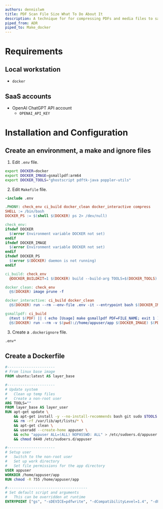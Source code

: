 ```yaml
---
authors: dennislwm
title: PDF Scan File Size What To Do About It
description: A technique for for compressing PDFs and media files to save space and helps reduce the environmental impact of our digital lives.
piped_from: ADR
piped_to: Make_docker
---
```


# Requirements

## Local workstation

* `docker`

## SaaS accounts

* OpenAI ChatGPT API account
  * `OPENAI_API_KEY`

# Installation and Configuration

## Create an environment, a make and ignore files

1. Edit `.env` file.

```sh
export DOCKER=docker
export DOCKER_IMAGE=gsmallpdf:arm64
export DOCKER_TOOLS="ghostscript pdftk-java poppler-utils"
```

2. Edit `Makefile` file.

```makefile
-include .env

.PHONY: check_env ci_build docker_clean docker_interactive compress
SHELL := /bin/bash
DOCKER_PS := $(shell $(DOCKER) ps 2> /dev/null)

check_env:
ifndef DOCKER
  $(error Environment variable DOCKER not set)
endif
ifndef DOCKER_IMAGE
  $(error Environment variable DOCKER not set)
endif
ifndef DOCKER_PS
  $(error $(DOCKER) daemon is not running)
endif

ci_build: check_env
  @DOCKER_BUILDKIT=1 $(DOCKER) build --build-arg TOOLS=$(DOCKER_TOOLS) -t $(DOCKER_IMAGE) .

docker_clean: check_env
  @$(DOCKER) image prune -f

docker_interactive: ci_build docker_clean
  @$(DOCKER) run --rm --env-file .env -it --entrypoint bash $(DOCKER_IMAGE)

gsmallpdf: ci_build
  @test $(PDF) || ( echo [Usage] make gsmallpdf PDF=FILE_NAME; exit 1 )
  @$(DOCKER) run --rm -v $(pwd)://home/appuser/app $(DOCKER_IMAGE) $(PDF)
```

3. Create a `.dockerignore` file.

```sh
.env*
```

## Create a Dockerfile

```dockerfile
#----------------------
# From linux base image
FROM ubuntu:latest AS layer_base

#----------------------
# Update system
#   Clean up temp files
#   Create a non-root user
ARG TOOLS=""
FROM layer_base AS layer_user
RUN apt-get update \
    && apt-get install -y --no-install-recommends bash git sudo $TOOLS \
    && rm -rf /var/lib/apt/lists/* \
    && apt-get clean \
    && useradd --create-home appuser \
    && echo "appuser ALL=(ALL) NOPASSWD: ALL" > /etc/sudoers.d/appuser \
    && chmod 0440 /etc/sudoers.d/appuser

#----------------------
# Setup user
#   Switch to the non-root user
#   Set up work directory
#   Set file permissions for the app directory
USER appuser
WORKDIR /home/appuser/app
RUN chmod -R 755 /home/appuser/app

#-------------------------------------
# Set default script and arguments
#   This can be overridden at runtime
ENTRYPOINT ["gs", "-sDEVICE=pdfwrite", "-dCompatibilityLevel=1.4", "-dPDFSETTINGS=/ebook", "-dNOPAUSE", "-dQUIET", "-dBATCH", "-sOutputFile=compressed.pdf"]
```
